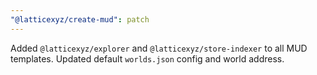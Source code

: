 ```yaml
---
"@latticexyz/create-mud": patch
---
```


Added `@latticexyz/explorer` and `@latticexyz/store-indexer` to all MUD templates. Updated default `worlds.json` config and world address.
